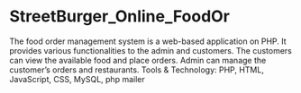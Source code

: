 # StreetBurger_Online_FoodOr
The food order management system is a web-based application on PHP. It provides various  functionalities to the admin and customers. The customers can view the available food and place orders. Admin can manage the customer’s orders and restaurants. Tools &amp; Technology: PHP, HTML, JavaScript, CSS, MySQL, php mailer
